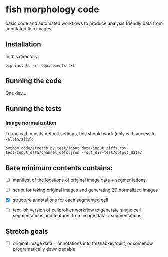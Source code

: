 # fish morphology code

basic code and automated workflows to produce analysis friendly data from annotated fish images

## Installation

In this directory:
```
pip install -r requirements.txt
```

## Running the code

One day...

## Running the tests

### Image normalization

To run with mostly default settings, this should work (only with access to `/allen/aics`):
```
python code/stretch.py test/input_data/input_tiffs.csv test/input_data/channel_defs.json --out_dir=test/output_data/
```

## Bare minimum contents contains:

- [ ] manifest of the locations of original image data + segmentations
- [ ] script for taking original images and generating 2D normalized images
- [x] structure annotations for each segmented cell
- [ ] text-ish version of cellprofiler workflow to generate single cell segmentations and features from image data + segmentations


## Stretch goals

- [ ] original image data + annotations into fms/labkey/quilt, or somehow programatically downloadable
